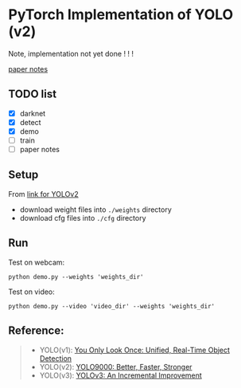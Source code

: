 # PyTorch Implementation of YOLO (v2)
Note, implementation not yet done ! ! !  


[paper notes](yolo/notes)
## TODO list
- [x] darknet
- [x] detect
- [x] demo
- [ ] train
- [ ] paper notes 

## Setup
From [link for YOLOv2](https://pjreddie.com/darknet/yolov2/)  
- download weight files into `./weights` directory  
- download cfg files into `./cfg` directory

## Run
Test on webcam:
```
python demo.py --weights 'weights_dir'
```

Test on video:
```
python demo.py --video 'video_dir' --weights 'weights_dir'
```

## Reference:  
> - YOLO(v1): [You Only Look Once: Unified, Real-Time Object Detection](https://pjreddie.com/media/files/papers/yolo.pdf)
> - YOLO(v2): [YOLO9000: Better, Faster, Stronger](https://arxiv.org/pdf/1612.08242.pdf)
> - YOLO(v3): [YOLOv3: An Incremental Improvement](https://pjreddie.com/media/files/papers/YOLOv3.pdf)

